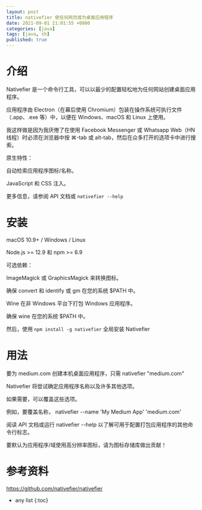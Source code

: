 ```yaml
---
layout: post
title: nativefier 使任何网页成为桌面应用程序
date: 2021-09-01 21:01:55 +0800
categories: [java]
tags: [java, sh]
published: true
---
```


# 介绍

Nativefier 是一个命令行工具，可以以最少的配置轻松地为任何网站创建桌面应用程序。 

应用程序由 Electron（在幕后使用 Chromium）包装在操作系统可执行文件（.app、.exe 等）中，以便在 Windows、macOS 和 Linux 上使用。

我这样做是因为我厌倦了在使用 Facebook Messenger 或 Whatsapp Web（HN 线程）时必须在浏览器中按 ⌘-tab 或 alt-tab，然后在众多打开的选项卡中进行搜索。 

原生特性：

自动检索应用程序图标/名称。

JavaScript 和 CSS 注入。

更多信息，请参阅 API 文档或 `nativefier --help`

# 安装

macOS 10.9+ / Windows / Linux

Node.js >= 12.9 和 npm >= 6.9

可选依赖：

ImageMagick 或 GraphicsMagick 来转换图标。 

确保 convert 和 identify 或 gm 在您的系统 $PATH 中。

Wine 在非 Windows 平台下打包 Windows 应用程序。 

确保 wine 在您的系统 $PATH 中。

然后，使用 `npm install -g nativefier` 全局安装 Nativefier

# 用法

要为 medium.com 创建本机桌面应用程序，只需 nativefier "medium.com"

Nativefier 将尝试确定应用程序名称以及许多其他选项。 

如果需要，可以覆盖这些选项。 

例如，要覆盖名称， nativefier --name 'My Medium App' 'medium.com'

阅读 API 文档或运行 nativefier --help 以了解可用于配置打包应用程序的其他命令行标志。

要默认为应用程序/域使用高分辨率图标，请为图标存储库做出贡献！


# 参考资料

https://github.com/nativefier/nativefier

* any list
{:toc}